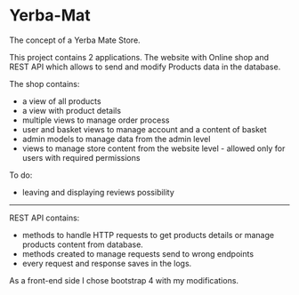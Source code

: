 # Yerba-Mat

The concept of a Yerba Mate Store.

This project contains 2 applications. The website with Online shop and 
REST API which allows to send and modify Products data in the database.

The shop contains:
- a view of all products
- a view with product details
- multiple views to manage order process
- user and basket views to manage account and a content of basket
- admin models to manage data from the admin level
- views to manage store content from the website level - allowed only for users with required permissions


To do:
- leaving and displaying reviews possibility

---

REST API contains:
- methods to handle HTTP requests to get products details or manage products content from database.
- methods created to manage requests send to wrong endpoints
- every request and response saves in the logs.


As a front-end side I chose bootstrap 4 with my modifications.
